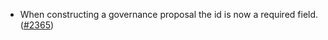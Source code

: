 - When constructing a governance proposal the id is now a required field.
  ([\#2365](https://github.com/anoma/namada/pull/2365))